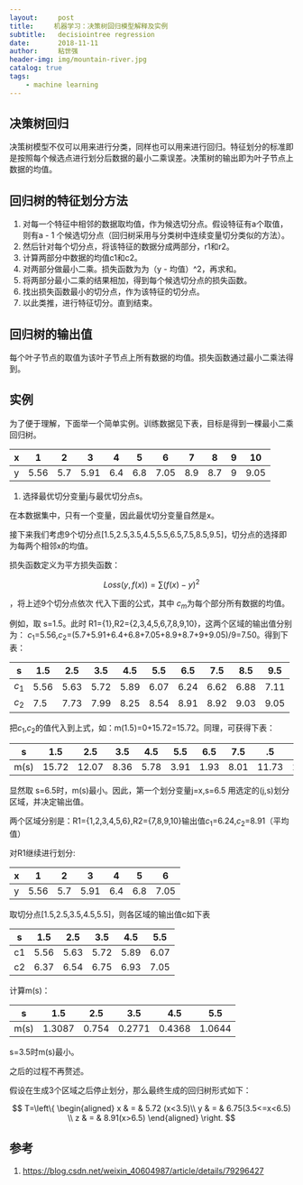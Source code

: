 ```yaml
---
layout:     post
title:     机器学习：决策树回归模型解释及实例
subtitle:   decisiointree regression
date:       2018-11-11
author:     粘世强
header-img: img/mountain-river.jpg
catalog: true
tags:
    - machine learning
---
```


## 决策树回归

决策树模型不仅可以用来进行分类，同样也可以用来进行回归。特征划分的标准即是按照每个候选点进行划分后数据的最小二乘误差。决策树的输出即为叶子节点上数据的均值。

## 回归树的特征划分方法

1. 对每一个特征中相邻的数据取均值，作为候选切分点。假设特征有a个取值，则有a - 1 个候选切分点（回归树采用与分类树中连续变量切分类似的方法）。
2. 然后针对每个切分点，将该特征的数据分成两部分，r1和r2。
3. 计算两部分中数据的均值c1和c2。
4. 对两部分做最小二乘。损失函数为为（y - 均值）^2，再求和。
5. 将两部分最小二乘的结果相加，得到每个候选切分点的损失函数。
6. 找出损失函数最小的切分点，作为该特征的切分点。
7. 以此类推，进行特征切分。直到结束。

##  回归树的输出值

每个叶子节点的取值为该叶子节点上所有数据的均值。损失函数通过最小二乘法得到。

## 实例

为了便于理解，下面举一个简单实例。训练数据见下表，目标是得到一棵最小二乘回归树。

| x | 1| 2| 3| 4| 5| 6| 7| 8| 9| 10|
| ---- | ---- | ---- | ---- | ---- | ---- | ---- | ---- | ---- | ---- | ---- |
| y    | 5.56 | 5.7  | 5.91 | 6.4  | 6.8  | 7.05 | 8.9  | 8.7  | 9    | 9.05 |

1. 选择最优切分变量j与最优切分点s。

在本数据集中，只有一个变量，因此最优切分变量自然是x。

接下来我们考虑9个切分点[1.5,2.5,3.5,4.5,5.5,6.5,7.5,8.5,9.5]，切分点的选择即为每两个相邻x的均值。

损失函数定义为平方损失函数：

$$ Loss(y,f(x))=\sum(f(x)−y)^2$$

，将上述9个切分点依次 代入下面的公式，其中 $c_m$为每个部分所有数据的均值。

例如，取 s=1.5。此时 R1={1},R2={2,3,4,5,6,7,8,9,10}，这两个区域的输出值分别为： 
$c_1$=5.56,$c_2$=(5.7+5.91+6.4+6.8+7.05+8.9+8.7+9+9.05)/9=7.50。得到下表：

| s     | 1.5  | 2.5  | 3.5  | 4.5  | 5.5  | 6.5  | 7.5  | 8.5  | 9.5  |
| ----- | ---- | ---- | ---- | ---- | ---- | ---- | ---- | ---- | ---- |
| $c_1$ | 5.56 | 5.63 | 5.72 | 5.89 | 6.07 | 6.24 | 6.62 | 6.88 | 7.11 |
| $c_2$ | 7.5  | 7.73 | 7.99 | 8.25 | 8.54 | 8.91 | 8.92 | 9.03 | 9.05 |


把$c_1$,$c_2$的值代入到上式，如：m(1.5)=0+15.72=15.72。同理，可获得下表：

| s    | 1.5   | 2.5   | 3.5  | 4.5  | 5.5  | 6.5  | 7.5  | .5    | 9.5   |
| ---- | ----- | ----- | ---- | ---- | ---- | ---- | ---- | ----- | ----- |
| m(s) | 15.72 | 12.07 | 8.36 | 5.78 | 3.91 | 1.93 | 8.01 | 11.73 | 15.74 |
显然取 s=6.5时，m(s)最小。因此，第一个划分变量j=x,s=6.5
用选定的(j,s)划分区域，并决定输出值。

两个区域分别是：R1={1,2,3,4,5,6},R2={7,8,9,10}输出值$c_1$=6.24,$c_2$=8.91（平均值）


对R1继续进行划分:

| x    | 1    | 2    | 3    | 4    | 5    | 6    |
| ---- | ---- | ---- | ---- | ---- | ---- | ---- |
| y    | 5.56 | 5.7  | 5.91 | 6.4  | 6.8  | 7.05 |
取切分点[1.5,2.5,3.5,4.5,5.5]，则各区域的输出值c如下表

| s    | 1.5  | 2.5  | 3.5  | 4.5  | 5.5  |
| ---- | ---- | ---- | ---- | ---- | ---- |
| c1   | 5.56 | 5.63 | 5.72 | 5.89 | 6.07 |
| c2   | 6.37 | 6.54 | 6.75 | 6.93 | 7.05 |
计算m(s)：

| s    | 1.5    | 2.5   | 3.5    | 4.5    | 5.5    |
| ---- | ------ | ----- | ------ | ------ | ------ |
| m(s) | 1.3087 | 0.754 | 0.2771 | 0.4368 | 1.0644 |
s=3.5时m(s)最小。

之后的过程不再赘述。

假设在生成3个区域之后停止划分，那么最终生成的回归树形式如下：

$$ T=\left\{ \begin{aligned} x & = & 5.72 (x<3.5)\\ y & = & 6.75(3.5<=x<6.5) \\ z & = & 8.91(x>6.5) \end{aligned} \right. $$ 

## 参考

1. https://blog.csdn.net/weixin_40604987/article/details/79296427